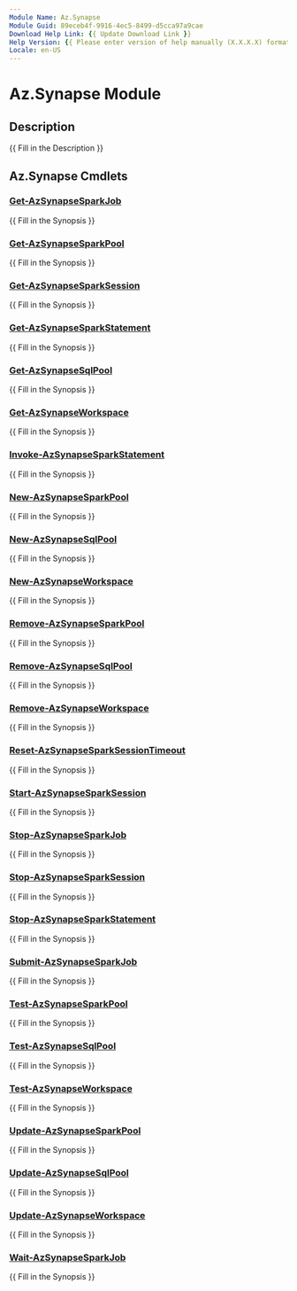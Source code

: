 ```yaml
---
Module Name: Az.Synapse
Module Guid: 89eceb4f-9916-4ec5-8499-d5cca97a9cae
Download Help Link: {{ Update Download Link }}
Help Version: {{ Please enter version of help manually (X.X.X.X) format }}
Locale: en-US
---
```


# Az.Synapse Module
## Description
{{ Fill in the Description }}

## Az.Synapse Cmdlets
### [Get-AzSynapseSparkJob](Get-AzSynapseSparkJob.md)
{{ Fill in the Synopsis }}

### [Get-AzSynapseSparkPool](Get-AzSynapseSparkPool.md)
{{ Fill in the Synopsis }}

### [Get-AzSynapseSparkSession](Get-AzSynapseSparkSession.md)
{{ Fill in the Synopsis }}

### [Get-AzSynapseSparkStatement](Get-AzSynapseSparkStatement.md)
{{ Fill in the Synopsis }}

### [Get-AzSynapseSqlPool](Get-AzSynapseSqlPool.md)
{{ Fill in the Synopsis }}

### [Get-AzSynapseWorkspace](Get-AzSynapseWorkspace.md)
{{ Fill in the Synopsis }}

### [Invoke-AzSynapseSparkStatement](Invoke-AzSynapseSparkStatement.md)
{{ Fill in the Synopsis }}

### [New-AzSynapseSparkPool](New-AzSynapseSparkPool.md)
{{ Fill in the Synopsis }}

### [New-AzSynapseSqlPool](New-AzSynapseSqlPool.md)
{{ Fill in the Synopsis }}

### [New-AzSynapseWorkspace](New-AzSynapseWorkspace.md)
{{ Fill in the Synopsis }}

### [Remove-AzSynapseSparkPool](Remove-AzSynapseSparkPool.md)
{{ Fill in the Synopsis }}

### [Remove-AzSynapseSqlPool](Remove-AzSynapseSqlPool.md)
{{ Fill in the Synopsis }}

### [Remove-AzSynapseWorkspace](Remove-AzSynapseWorkspace.md)
{{ Fill in the Synopsis }}

### [Reset-AzSynapseSparkSessionTimeout](Reset-AzSynapseSparkSessionTimeout.md)
{{ Fill in the Synopsis }}

### [Start-AzSynapseSparkSession](Start-AzSynapseSparkSession.md)
{{ Fill in the Synopsis }}

### [Stop-AzSynapseSparkJob](Stop-AzSynapseSparkJob.md)
{{ Fill in the Synopsis }}

### [Stop-AzSynapseSparkSession](Stop-AzSynapseSparkSession.md)
{{ Fill in the Synopsis }}

### [Stop-AzSynapseSparkStatement](Stop-AzSynapseSparkStatement.md)
{{ Fill in the Synopsis }}

### [Submit-AzSynapseSparkJob](Submit-AzSynapseSparkJob.md)
{{ Fill in the Synopsis }}

### [Test-AzSynapseSparkPool](Test-AzSynapseSparkPool.md)
{{ Fill in the Synopsis }}

### [Test-AzSynapseSqlPool](Test-AzSynapseSqlPool.md)
{{ Fill in the Synopsis }}

### [Test-AzSynapseWorkspace](Test-AzSynapseWorkspace.md)
{{ Fill in the Synopsis }}

### [Update-AzSynapseSparkPool](Update-AzSynapseSparkPool.md)
{{ Fill in the Synopsis }}

### [Update-AzSynapseSqlPool](Update-AzSynapseSqlPool.md)
{{ Fill in the Synopsis }}

### [Update-AzSynapseWorkspace](Update-AzSynapseWorkspace.md)
{{ Fill in the Synopsis }}

### [Wait-AzSynapseSparkJob](Wait-AzSynapseSparkJob.md)
{{ Fill in the Synopsis }}

